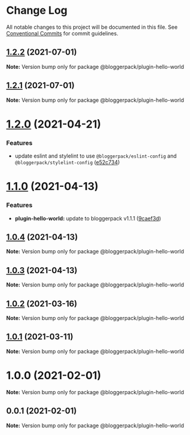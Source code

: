 # Change Log

All notable changes to this project will be documented in this file.
See [Conventional Commits](https://conventionalcommits.org) for commit guidelines.

## [1.2.2](https://github.com/bloggerpack/bloggerpack/compare/@bloggerpack/plugin-hello-world@1.2.1...@bloggerpack/plugin-hello-world@1.2.2) (2021-07-01)

**Note:** Version bump only for package @bloggerpack/plugin-hello-world





## [1.2.1](https://github.com/bloggerpack/bloggerpack/compare/@bloggerpack/plugin-hello-world@1.2.0...@bloggerpack/plugin-hello-world@1.2.1) (2021-07-01)

**Note:** Version bump only for package @bloggerpack/plugin-hello-world





# [1.2.0](https://github.com/bloggerpack/bloggerpack/compare/@bloggerpack/plugin-hello-world@1.1.0...@bloggerpack/plugin-hello-world@1.2.0) (2021-04-21)


### Features

* update eslint and stylelint to use `@bloggerpack/eslint-config` and `@bloggerpack/stylelint-config` ([e52c734](https://github.com/bloggerpack/bloggerpack/commit/e52c73445c7cdb99b3ec34eef44ecc9c28d63bcf))





# [1.1.0](https://github.com/bloggerpack/bloggerpack/compare/@bloggerpack/plugin-hello-world@1.0.4...@bloggerpack/plugin-hello-world@1.1.0) (2021-04-13)


### Features

* **plugin-hello-world:** update to bloggerpack v1.1.1 ([9caef3d](https://github.com/bloggerpack/bloggerpack/commit/9caef3dae18cab7c21bf495ae11b3b08383b3d37))





## [1.0.4](https://github.com/bloggerpack/bloggerpack/compare/@bloggerpack/plugin-hello-world@1.0.3...@bloggerpack/plugin-hello-world@1.0.4) (2021-04-13)

**Note:** Version bump only for package @bloggerpack/plugin-hello-world





## [1.0.3](https://github.com/bloggerpack/bloggerpack/compare/@bloggerpack/plugin-hello-world@1.0.2...@bloggerpack/plugin-hello-world@1.0.3) (2021-04-13)

**Note:** Version bump only for package @bloggerpack/plugin-hello-world





## [1.0.2](https://github.com/bloggerpack/bloggerpack/compare/@bloggerpack/plugin-hello-world@1.0.1...@bloggerpack/plugin-hello-world@1.0.2) (2021-03-16)

**Note:** Version bump only for package @bloggerpack/plugin-hello-world





## [1.0.1](https://github.com/bloggerpack/bloggerpack/compare/@bloggerpack/plugin-hello-world@1.0.0...@bloggerpack/plugin-hello-world@1.0.1) (2021-03-11)

**Note:** Version bump only for package @bloggerpack/plugin-hello-world





# 1.0.0 (2021-02-01)

**Note:** Version bump only for package @bloggerpack/plugin-hello-world





## 0.0.1 (2021-02-01)

**Note:** Version bump only for package @bloggerpack/plugin-hello-world
